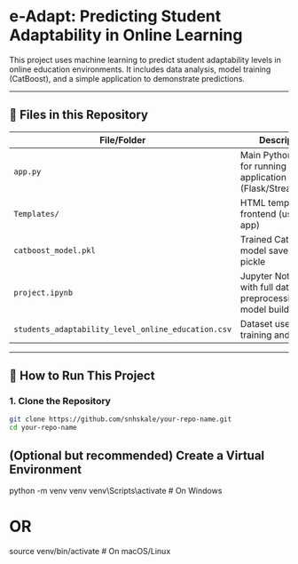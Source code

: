 # e-Adapt: Predicting Student Adaptability in Online Learning

This project uses machine learning to predict student adaptability levels in online education environments. It includes data analysis, model training (CatBoost), and a simple application to demonstrate predictions.

---

## 📁 Files in this Repository

| File/Folder | Description |
|-------------|-------------|
| `app.py` | Main Python script for running the application (Flask/Streamlit/etc.) |
| `Templates/` | HTML templates for frontend (used in app) |
| `catboost_model.pkl` | Trained CatBoost model saved using pickle |
| `project.ipynb` | Jupyter Notebook with full data preprocessing, EDA, model building |
| `students_adaptability_level_online_education.csv` | Dataset used for training and testing |

---

## 🚀 How to Run This Project

### 1. Clone the Repository
```bash
git clone https://github.com/snhskale/your-repo-name.git
cd your-repo-name
```


## (Optional but recommended) Create a Virtual Environment
python -m venv venv
venv\Scripts\activate    # On Windows
# OR
source venv/bin/activate # On macOS/Linux
